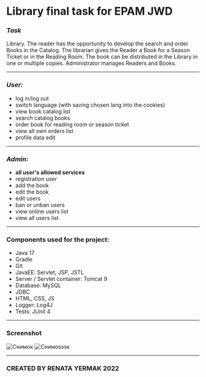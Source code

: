 # Library final task for EPAM JWD
### *Task*
Library. The reader has the opportunity to develop the search and order Books in the Catalog. The librarian gives the Reader a Book for a Season Ticket or in the Reading Room. The book can be distributed in the Library in one or
multiple copies. Administrator manages Readers and Books.
***
### *User:*
- log in/log out
- switch language (with saving chosen lang into the cookies)
- view book catalog list
- search catalog books
- order book for reading room or season ticket
- view all own orders list
- profile data edit
***
### *Admin:*
- __all user's allowed services__
- registration user
- add the book
- edit the book
- edit users
- ban or unban users 
- view online users list
- view all users list

***
### Components used for the project:
- Java 17
- Gradle
- Git
- JavaEE: Servlet, JSP, JSTL
- Server / Servlet container: Tomcat 9
- Database: MySQL
- JDBC
- HTML, CSS, JS
- Logger: Log4J
- Tests: JUnit 4
***
### Screenshot
![Снимок](https://user-images.githubusercontent.com/72652915/169157310-920aace0-6182-4a2b-a818-79cda55128e8.PNG)
![Снимоsssк](https://user-images.githubusercontent.com/72652915/169157368-0f089f6b-e4fc-449b-b6ca-ff267f376459.PNG)

***
### CREATED BY RENATA YERMAK 2022